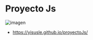 # Proyecto Js
![imagen](https://github.com/Yisusle/proyectoJs/assets/155853302/4454e713-fe3e-4a41-a3b3-8607f577509f)
- https://yisusle.github.io/proyectoJs/
